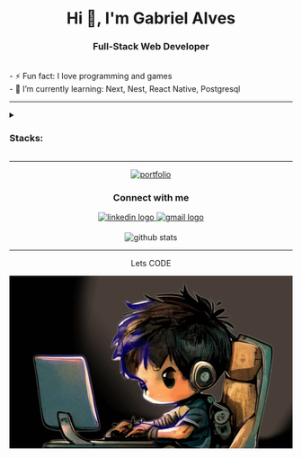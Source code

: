 <h1 align="center">Hi 👋, I'm Gabriel Alves</h1>
<h3 align="center">Full-Stack Web Developer</h3>
<br />
- ⚡ Fun fact: I love programming and games
<br />
- 🌱 I’m currently learning: Next, Nest, React Native, Postgresql
<hr>
<details>
  <summary>
    <h3 align="left">Stacks:</h3>
  </summary>
  <h3 align="left">Languages</h3>
  <div align="left">
    <img src="https://cdn.jsdelivr.net/gh/devicons/devicon/icons/javascript/javascript-plain.svg" height="40" alt="javascript logo"  />
    <img width="12" />
    <img src="https://cdn.jsdelivr.net/gh/devicons/devicon/icons/typescript/typescript-original.svg" height="40" alt="typescript logo"  />
    <img width="12" />
    <img src="https://cdn.jsdelivr.net/gh/devicons/devicon/icons/python/python-original.svg" height="40" alt="python logo"  />
  </div>
  <hr>
  <h3 align="left">Frameworks & Libraries</h3>
  <div align="left">
    <img src="https://cdn.jsdelivr.net/gh/devicons/devicon/icons/react/react-original.svg" height="40" alt="react logo"  />
    <img width="12" />
    <img src="https://cdn.jsdelivr.net/gh/devicons/devicon/icons/redux/redux-original.svg" height="40" alt="redux logo"  />
    <img width="12" />
    <img src="https://cdn.jsdelivr.net/gh/devicons/devicon/icons/angularjs/angularjs-original.svg" height="40" alt="angularjs logo"  />
    <img width="12" />
    <img src="https://cdn.simpleicons.org/express/000000" height="40" alt="express logo"  />
    <img width="12" />
    <img src="https://cdn.jsdelivr.net/gh/devicons/devicon/icons/nodejs/nodejs-original.svg" height="40" alt="nodejs logo"  />
    <img width="12" />
    <img src="https://cdn.jsdelivr.net/gh/devicons/devicon/icons/bootstrap/bootstrap-original.svg" height="40" alt="bootstrap logo"  />
    <img width="12" />
    <img src="https://cdn.simpleicons.org/tailwindcss/06B6D4" height="40" alt="tailwindcss logo"  />
  </div>
  <hr>
  <h3 align="left">Tests</h3>
  <div align="left">
    <img src="https://cdn.jsdelivr.net/gh/devicons/devicon/icons/jest/jest-plain.svg" height="40" alt="jest logo"  />
    <img width="12" />
    <img src="https://avatars.githubusercontent.com/u/49996085?s=200&amp;v=4" height="40" alt="rtl logo"  />
    <img width="12" />
    <img src="https://user-images.githubusercontent.com/25181517/201476472-d2f5f644-cfc9-43e5-96d3-c8f40f18b5cb.png" height="40" alt="chai logo"  />
    <img width="12" />
    <img src="https://cdn.jsdelivr.net/gh/devicons/devicon/icons/mocha/mocha-plain.svg" height="40" alt="mocha logo"  />
    <img width="12" />
    <img src="https://cdn.jsdelivr.net/gh/devicons/devicon/icons/pytest/pytest-original.svg" height="40" alt="pytest logo"  />
    <img width="12" />
    <img src="https://cdn.simpleicons.org/jasmine/8A4182" height="40" alt="jasmine logo"  />
  </div>
  <hr>
  <h3 align="left">Database & ORM</h3>
  <div align="left">
    <img src="https://cdn.jsdelivr.net/gh/devicons/devicon/icons/mysql/mysql-original.svg" height="40" alt="mysql logo"  />
    <img width="12" />
    <img src="https://cdn.jsdelivr.net/gh/devicons/devicon/icons/mongodb/mongodb-original.svg" height="40" alt="mongodb logo"  />
    <img width="12" />
    <img src="https://cdn.jsdelivr.net/gh/devicons/devicon/icons/sequelize/sequelize-original.svg" height="40" alt="sequelize logo"  />
  </div>
  <hr>
  <h3 align="left">Others</h3>
  <div align="left">
    <img src="https://cdn.jsdelivr.net/gh/devicons/devicon/icons/html5/html5-original.svg" height="40" alt="html5 logo"  />
    <img width="12" />
    <img src="https://cdn.jsdelivr.net/gh/devicons/devicon/icons/css3/css3-original.svg" height="40" alt="css3 logo"  />
    <img width="12" />
    <img src="https://cdn.jsdelivr.net/gh/devicons/devicon/icons/git/git-original.svg" height="40" alt="git logo"  />
    <img width="12" />
    <img src="https://cdn.jsdelivr.net/gh/devicons/devicon/icons/docker/docker-original.svg" height="40" alt="docker logo"  />
    <img width="12" />
    <img src="https://cdn.jsdelivr.net/gh/devicons/devicon/icons/linux/linux-original.svg" height="40" alt="linux logo"  />
    <img width="12" />
    <img src="https://cdn.jsdelivr.net/gh/devicons/devicon/icons/eslint/eslint-original.svg" height="40" alt="eslint logo"  />
  </div>
</details>
<hr>
<div align="center">
  <a href="https://xitusz.github.io/my-portfolio/" target="_blank" rel="noreferrer"> <img src="https://img.shields.io/badge/portfolio-000000?style=for-the-badge&logo=About.me&logoColor=white" alt="portfolio" height="30" style="max-width: 100%;" /> </a>
</div>
<h3 align="center">Connect with me</h3>
<div align="center">
  <a href="https://linkedin.com/in/gabrielalves1/" target="_blank" rel="noreferrer">
    <img src="https://raw.githubusercontent.com/maurodesouza/profile-readme-generator/master/src/assets/icons/social/linkedin/default.svg" width="52" height="40" alt="linkedin logo"  />
  </a>
  <a href="mailto:2kgabrielalves@gmail.com" target="_blank" rel="noreferrer">
    <img src="https://raw.githubusercontent.com/maurodesouza/profile-readme-generator/master/src/assets/icons/social/gmail/default.svg" width="52" height="40" alt="gmail logo"  />
  </a>
</div>
<br />
<div align="center">
  <img align="center" src="https://github-readme-stats.vercel.app/api/top-langs?username=xitusz&show_icons=true&theme=dark&title_color=ffffff&text_color=ffffff&locale=en&layout=compact" alt="github stats" />
</div>
<hr />
<p align="center">Lets CODE</p>
<div align="center">
  <img align="center" src="./RGB.gif" alt="gif" />
</div>
